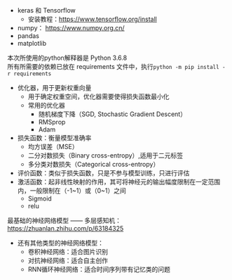 - keras 和 Tensorflow
  - 安装教程：https://www.tensorflow.org/install
- numpy： https://www.numpy.org.cn/
- pandas
- matplotlib

本次所使用的python解释器是 Python 3.6.8  
所有所需要的依赖已放在 requirements 文件中，执行`python -m pip install -r requirements`  

- 优化器，用于更新权重向量
  - 用于确定权重空间，优化器需要使得损失函数最小化
  - 常用的优化器
    - 随机梯度下降（SGD, Stochastic Gradient Descent）
    - RMSprop
    - Adam
- 损失函数：衡量模型准确率
  - 均方误差（MSE）
  - 二分对数损失（Binary cross-entropy）,适用于二元标签
  - 多分类对数损失（Categorical cross-entropy）
- 评价函数：类似于损失函数，只是不参与模型训练，只进行评估
- 激活函数：起非线性映射的作用，其可将神经元的输出幅度限制在一定范围内，一般限制在（-1~1）或（0~1）之间
  - Sigmoid
  - relu

最基础的神经网络模型 —— 多层感知机： https://zhuanlan.zhihu.com/p/63184325  
- 还有其他类型的神经网络模型：
    - 卷积神经网络：适合图片识别  
    - 对抗神经网络：适合自主创作  
    - RNN循环神经网络：适合时间序列带有记忆类的问题  
